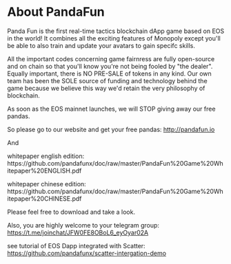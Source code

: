 # About PandaFun

Panda Fun is the first real-time tactics blockchain dApp game based on EOS in the world! It combines all the exciting features of Monopoly except you'll be able to also train and update your avatars to gain specifc skills. 

All the important codes concerning game fairnress are fully open-source and on chain so that you'll know you're not being fooled by "the dealer". Equally important, there is NO PRE-SALE of tokens in any kind. Our own team has been the SOLE source of funding and technology behind the game because we believe this way we'd retain the very philosophy of blockchain. 

As soon as the EOS mainnet launches, we will STOP giving away our free pandas. 

So please go to our website and get your free pandas:  http://pandafun.io 

And 
<p>whitepaper english edition: https://github.com/pandafunx/doc/raw/master/PandaFun%20Game%20Whitepaper%20ENGLISH.pdf</p>
<p>whitepaper chinese edition: https://github.com/pandafunx/doc/raw/master/PandaFun%20Game%20Whitepaper%20CHINESE.pdf</p>
Please feel free to download and take a look.


Also, you are highly welcome to your telegram group: https://t.me/joinchat/JFW0FE8OBoL6_eyOyar02A

see tutorial of EOS Dapp integrated with Scatter: https://github.com/pandafunx/scatter-intergation-demo
